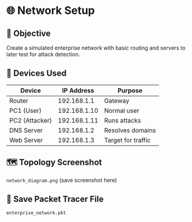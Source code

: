 # 🌐 Network Setup

## 🎯 Objective
Create a simulated enterprise network with basic routing and servers to later test for attack detection.

## 🧱 Devices Used

| Device         | IP Address     | Purpose         |
|----------------|----------------|-----------------|
| Router         | 192.168.1.1     | Gateway          |
| PC1 (User)     | 192.168.1.10    | Normal user      |
| PC2 (Attacker) | 192.168.1.11    | Runs attacks     |
| DNS Server     | 192.168.1.2     | Resolves domains |
| Web Server     | 192.168.1.3     | Target for traffic|

## 🗺️ Topology Screenshot
`network_diagram.png` (save screenshot here)

## 📂 Save Packet Tracer File
`enterprise_network.pkt`
